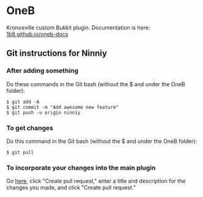 # OneB
Kronosville custom Bukkit plugin. Documentation is here:
[1b8.github.io/oneb-docs](http://1b8.github.io/oneb-docs)

## Git instructions for Ninniy

### After adding something

Do these commands in the Git bash (without the $ and under the OneB folder):

```
$ git add -A
$ git commit -m "Add awesome new feature"
$ git push -u origin ninniy
```

### To get changes

Do this command in the Git bash (without the $ and under the OneB folder):
```
$ git pull
```

### To incorporate your changes into the main plugin

Go [here](https://github.com/Kronosville/OneB/compare/master...ninniy),
click "Create pull request," enter a title and description for the changes you
made, and click "Create pull request."
